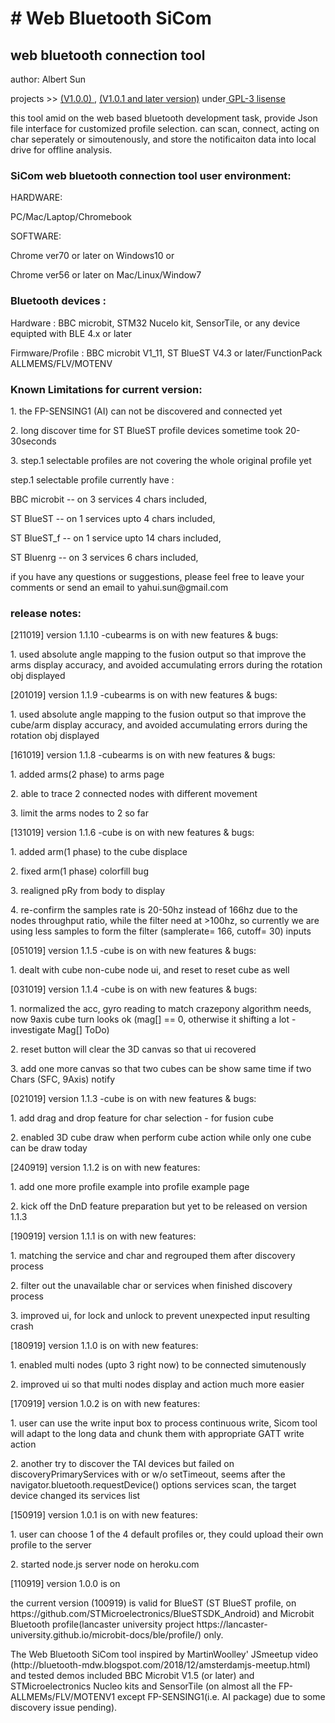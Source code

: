 <h1> # Web Bluetooth SiCom </h1>
<h2>web bluetooth connection tool</h2>
<p>author: Albert Sun </p>
<p>projects >> <a href=https://alberthinku.githut.io> (V1.0.0) </a>, <a href=https://sicomblue.herokuapp.com> (V1.0.1 and later version)</a> under<a href=license> GPL-3 lisense</a></p>


<p>this tool amid on the web based bluetooth development task, provide Json file interface for customized profile selection. can scan, connect, acting on char seperately or simoutenously, and store the notificaiton data into local drive for offline analysis.</p>

<h3>SiCom web bluetooth connection tool user environment:</h3>
<p>HARDWARE: 
<p>PC/Mac/Laptop/Chromebook</p>
<p>SOFTWARE: </p>
  <p>Chrome ver70 or later on Windows10 or</p>
  <p>Chrome ver56 or later on Mac/Linux/Window7</p>

<h3>Bluetooth devices : </h3>
<p>Hardware : BBC microbit, STM32 Nucelo kit, SensorTile, or any device equipted with BLE 4.x or later<p>
<p>Firmware/Profile : BBC microbit V1_11, ST BlueST V4.3 or later/FunctionPack ALLMEMS/FLV/MOTENV </p>

<h3>Known Limitations for current version:</h3>
<p>1. the FP-SENSING1 (AI) can not be discovered and connected yet</p>
<p>2. long discover time for ST BlueST profile devices sometime took 20-30seconds</p>
<p>3. step.1 selectable profiles are not covering the whole original profile yet </p>
<p>  step.1 selectable profile currently have :
<p>   BBC microbit -- on 3 services 4 chars included,
<p>  ST BlueST -- on 1 services upto 4 chars included,
<p>  ST BlueST_f -- on 1 service upto 14 chars included,
<p>  ST Bluenrg -- on 3 services 6 chars included,

<p>if you have any questions or suggestions, please feel free to leave your comments or send an email to yahui.sun@gmail.com</p>

<h3>release notes:</h3>

<p>[211019] version 1.1.10 -cubearms is on with new features & bugs:</p>
<p>1. used absolute angle mapping to the fusion output so that improve the arms display accuracy, and avoided accumulating errors during the rotation obj displayed</p>

<p>[201019] version 1.1.9 -cubearms is on with new features & bugs:</p>
<p>1. used absolute angle mapping to the fusion output so that improve the cube/arm display accuracy, and avoided accumulating errors during the rotation obj displayed</p>

<p>[161019] version 1.1.8 -cubearms is on with new features & bugs:</p>
<p>1. added arms(2 phase) to arms page</p>
<p>2. able to trace 2 connected nodes with different movement</p>
<p>3. limit the arms nodes to 2 so far</p>

<p>[131019] version 1.1.6 -cube is on with new features & bugs:</p>
<p>1. added arm(1 phase) to the cube displace</p>
<p>2. fixed arm(1 phase) colorfill bug</p>
<p>3. realigned pRy from body to display</p>
<p>4. re-confirm the samples rate is 20-50hz instead of 166hz due to the nodes throughput ratio, while the filter need at >100hz, so currently we are using less samples to form the filter (samplerate= 166, cutoff= 30) inputs</p>

<p>[051019] version 1.1.5 -cube is on with new features & bugs:</p>
<p>1. dealt with cube non-cube node ui, and reset to reset cube as well</p>

<p>[031019] version 1.1.4 -cube is on with new features & bugs:</p>
<p>1. normalized the acc, gyro reading to match crazepony algorithm needs, now 9axis cube turn looks ok (mag[] == 0, otherwise it shifting a lot - investigate Mag[] ToDo)</p>
<p>2. reset button will clear the 3D canvas so that ui recovered</p>
<p>3. add one more canvas so that two cubes can be show same time if two Chars (SFC, 9Axis) notify</p>


<p>[021019] version 1.1.3 -cube is on with new features & bugs:</p>
<p>1. add drag and drop feature for char selection - for fusion cube</p>
<p>2. enabled 3D cube draw when perform cube action while only one cube can be draw today</p>


<p>[240919] version 1.1.2 is on with new features:</p>
<p>1. add one more profile example into profile example page</p>
<p>2. kick off the DnD feature preparation but yet to be released on version 1.1.3</p>

<p>[190919] version 1.1.1 is on with new features:</p>
<p>1. matching the service and char and regrouped them after discovery process</p>
<p>2. filter out the unavailable char or services when finished discovery process</p>
<p>3. improved ui, for lock and unlock to prevent unexpected input resulting crash</p>

<p>[180919] version 1.1.0 is on with new features:</p>
<p>1. enabled multi nodes (upto 3 right now) to be connected simutenously</p>
<p>2. improved ui so that multi nodes display and action much more easier</p>

<p>[170919] version 1.0.2 is on with new features:</p>
<p>1. user can use the write input box to process continuous write, Sicom tool will adapt to the long data and chunk them with appropriate GATT write action</p>
<p>2. another try to discover the TAI devices but failed on discoveryPrimaryServices with or w/o setTimeout, seems after the navigator.bluetooth.requestDevice() options services scan, the target device changed its services list</p>


<p>[150919] version 1.0.1 is on with new features:</p>
<p>1. user can choose 1 of the 4 default profiles or, they could upload their own profile to the server
<p>2. started node.js server node on heroku.com

<p>[110919] version 1.0.0 is on</p>
<p>the current version (100919) is valid for BlueST (ST BlueST profile, on https://github.com/STMicroelectronics/BlueSTSDK_Android) and Microbit Bluetooth profile(lancaster university project https://lancaster-university.github.io/microbit-docs/ble/profile/) only. 
<p>The Web Bluetooth SiCom tool inspired by MartinWoolley' JSmeetup video (http://bluetooth-mdw.blogspot.com/2018/12/amsterdamjs-meetup.html) and tested demos included BBC Microbit V1.5 (or later) and STMicroelectronics Nucleo kits and SensorTile (on almost all the FP-ALLMEMs/FLV/MOTENV1 except FP-SENSING1(i.e. AI package) due to some discovery issue pending).

<end>
